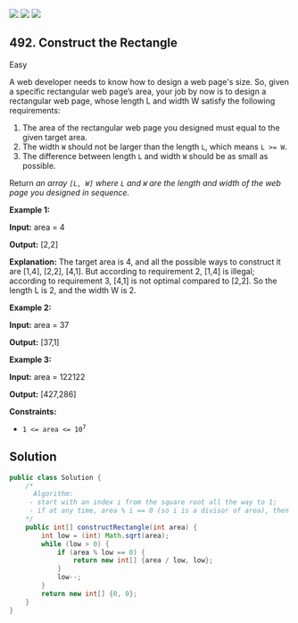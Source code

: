 [![](https://img.shields.io/github/stars/javadev/LeetCode-in-Java?label=Stars&style=flat-square)](https://github.com/javadev/LeetCode-in-Java)
[![](https://img.shields.io/github/forks/javadev/LeetCode-in-Java?label=Fork%20me%20on%20GitHub%20&style=flat-square)](https://github.com/javadev/LeetCode-in-Java/fork)
[![](https://img.shields.io/badge/-LeetCode%20in%20Kotlin-blue?style=flat-square)](https://github.com/javadev/LeetCode-in-Kotlin)

## 492\. Construct the Rectangle

Easy

A web developer needs to know how to design a web page's size. So, given a specific rectangular web page’s area, your job by now is to design a rectangular web page, whose length L and width W satisfy the following requirements:

1.  The area of the rectangular web page you designed must equal to the given target area.
2.  The width `W` should not be larger than the length `L`, which means `L >= W`.
3.  The difference between length `L` and width `W` should be as small as possible.

Return _an array `[L, W]` where `L` and `W` are the length and width of the web page you designed in sequence._

**Example 1:**

**Input:** area = 4

**Output:** [2,2]

**Explanation:** The target area is 4, and all the possible ways to construct it are [1,4], [2,2], [4,1]. But according to requirement 2, [1,4] is illegal; according to requirement 3, [4,1] is not optimal compared to [2,2]. So the length L is 2, and the width W is 2.

**Example 2:**

**Input:** area = 37

**Output:** [37,1]

**Example 3:**

**Input:** area = 122122

**Output:** [427,286]

**Constraints:**

*   <code>1 <= area <= 10<sup>7</sup></code>

## Solution

```java
public class Solution {
    /*
      Algorithm:
     - start with an index i from the square root all the way to 1;
     - if at any time, area % i == 0 (so i is a divisor of area), then it's the closest solution.
    */
    public int[] constructRectangle(int area) {
        int low = (int) Math.sqrt(area);
        while (low > 0) {
            if (area % low == 0) {
                return new int[] {area / low, low};
            }
            low--;
        }
        return new int[] {0, 0};
    }
}
```